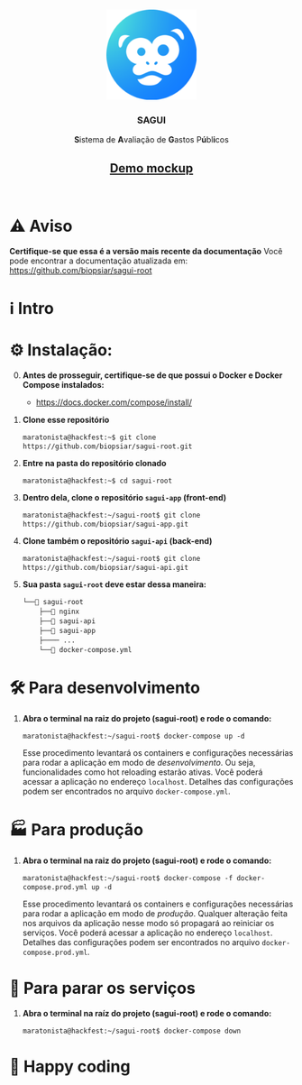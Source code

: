 <br />
<p align="center">
  <a href="https://github.com/biopsiar/sagui-root">
    <img src="https://raw.githubusercontent.com/biopsiar/biopsiar.github.io/master/img/icons/android-chrome-192x192.png" alt="Logo" width="160">
  </a>
    <br />
    <h3 align="center">
        <strong>SAGUI</strong>
    </h3>
  <p align="center">
    <strong>S</strong>istema de <strong>A</strong>valiação de <strong>G</strong>astos P<strong>ú</strong>bl<strong>i</strong>cos
    <br />
    <h2 align="center">
        <a href="https://biopsiar.github.io/"> Demo <strong>mockup</strong></a>
    </h2>
    <br />
  </p>
</p>

# ⚠ Aviso
**Certifique-se que essa é a versão mais recente da documentação**
Você pode encontrar a documentação atualizada em: https://github.com/biopsiar/sagui-root

# ℹ Intro


# ⚙ Instalação:
0. **Antes de prosseguir, certifique-se de que possui o Docker e Docker Compose instalados:**

    * https://docs.docker.com/compose/install/

1. **Clone esse repositório**
    ```
    maratonista@hackfest:~$ git clone https://github.com/biopsiar/sagui-root.git
    ```

2. **Entre na pasta do repositório clonado**
    ```
    maratonista@hackfest:~$ cd sagui-root
    ```

3. **Dentro dela, clone o repositório `sagui-app` (front-end)**
    ```
    maratonista@hackfest:~/sagui-root$ git clone https://github.com/biopsiar/sagui-app.git
    ```

4. **Clone também o repositório `sagui-api` (back-end)**
    ```
    maratonista@hackfest:~/sagui-root$ git clone https://github.com/biopsiar/sagui-api.git
    ```

5. **Sua pasta `sagui-root` deve estar dessa maneira:**
    ```bash
    └──📁 sagui-root
        ├──📁 nginx
        ├──📁 sagui-api
        ├──📁 sagui-app
        ├──── ...
        └──📄 docker-compose.yml
    ```

# 🛠 Para desenvolvimento

1. **Abra o terminal na raiz do projeto (sagui-root) e rode o comando:**
    ```
    maratonista@hackfest:~/sagui-root$ docker-compose up -d
    ```
    Esse procedimento levantará os containers e configurações necessárias para rodar a aplicação em modo de *desenvolvimento*. Ou seja, funcionalidades como hot reloading estarão ativas. Você poderá acessar a aplicação no endereço `localhost`. Detalhes das configurações podem ser encontrados no arquivo `docker-compose.yml`.


# 🏭 Para produção

1. **Abra o terminal na raiz do projeto (sagui-root) e rode o comando:**
    ```
    maratonista@hackfest:~/sagui-root$ docker-compose -f docker-compose.prod.yml up -d
    ```
    Esse procedimento levantará os containers e configurações necessárias para rodar a aplicação em modo de *produção*. Qualquer alteração feita nos arquivos da aplicação nesse modo só propagará ao reiniciar os serviços. Você poderá acessar a aplicação no endereço `localhost`. Detalhes das configurações podem ser encontrados no arquivo `docker-compose.prod.yml`.
  

# 🛑 Para parar os serviços

1. **Abra o terminal na raíz do projeto (sagui-root) e rode o comando:**
    ```
    maratonista@hackfest:~/sagui-root$ docker-compose down
    ```

# :tada: **Happy coding**